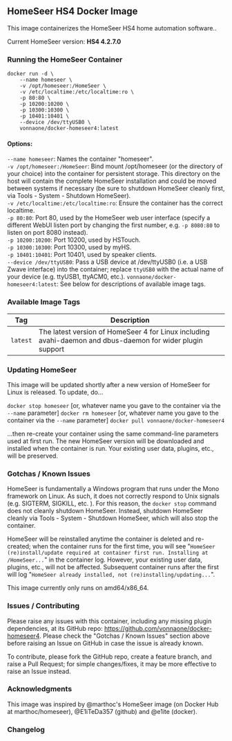 ## HomeSeer HS4 Docker Image

This image containerizes the HomeSeer HS4 home automation software.. 

Current HomeSeer version: **HS4 4.2.7.0**

### Running the HomeSeer Container

```
docker run -d \
    --name homeseer \
    -v /opt/homeseer:/HomeSeer \
    -v /etc/localtime:/etc/localtime:ro \
    -p 80:80 \
    -p 10200:10200 \
    -p 10300:10300 \
    -p 10401:10401 \
    --device /dev/ttyUSB0 \
    vonnaone/docker-homeseer4:latest
```
#### Options:  
`--name homeseer`: Names the container "homeseer".  
`-v /opt/homeseer:/HomeSeer`: Bind mount /opt/homeseer (or the directory of your choice) into the container for persistent storage. This directory on the host will contain the complete HomeSeer installation and could be moved between systems if necessary (be sure to shutdown HomeSeer cleanly first, via Tools - System - Shutdown HomeSeer).  
`-v /etc/localtime:/etc/localtime:ro`: Ensure the container has the correct localtime.  
`-p 80:80`: Port 80, used by the HomeSeer web user interface (specify a different WebUI listen port by changing the first number, e.g. `-p 8080:80` to listen on port 8080 instead).  
`-p 10200:10200`: Port 10200, used by HSTouch.  
`-p 10300:10300`: Port 10300, used by myHS.  
`-p 10401:10401`: Port 10401, used by speaker clients.  
`--device /dev/ttyUSB0`: Pass a USB device at /dev/ttyUSB0 (i.e. a USB Zwave interface) into the container; replace `ttyUSB0` with the actual name of your device (e.g. ttyUSB1, ttyACM0, etc.).
`vonnaone/docker-homeseer4:latest`: See below for descriptions of available image tags.

### Available Image Tags

| Tag | Description |
|-----|-------------|
| `latest` | The latest version of HomeSeer 4 for Linux including avahi-daemon and dbus-daemon for wider plugin support|


### Updating HomeSeer

This image will be updated shortly after a new version of HomeSeer for Linux is released. To update, do...

`docker stop homeseer` [or, whatever name you gave to the container via the `--name` parameter]
`docker rm homeseer` [or, whatever name you gave to the container via the `--name` parameter]
`docker pull vonnaone/docker-homeseer4`

...then re-create your container using the same command-line parameters used at first run. The new HomeSeer version will be downloaded and installed when the container is run. Your existing user data, plugins, etc., will be preserved.

### Gotchas / Known Issues

HomeSeer is fundamentally a Windows program that runs under the Mono framework on Linux. As such, it does not correctly respond to Unix signals (e.g. SIGTERM, SIGKILL, etc. ). For this reason, the `docker stop` command does not cleanly shutdown HomeSeer. Instead, shutdown HomeSeer cleanly via Tools - System - Shutdown HomeSeer, which will also stop the container.

HomeSeer will be reinstalled anytime the container is deleted and re-created; when the container runs for the first time, you will see "`HomeSeer (re)install/update required at container first run. Installing at /HomeSeer...`" in the container log. However, your existing user data, plugins, etc., will not be affected. Subsequent container runs after the first will log "`HomeSeer already installed, not (re)installing/updating...`".

This image currently only runs on amd64/x86_64.

### Issues / Contributing

Please raise any issues with this container, including any missing plugin dependencies, at its GitHub repo: https://github.com/vonnaone/docker-homeseer4. Please check the "Gotchas / Known Issues" section above before raising an Issue on GitHub in case the issue is already known.

To contribute, please fork the GitHub repo, create a feature branch, and raise a Pull Request; for simple changes/fixes, it may be more effective to raise an Issue instead.

### Acknowledgments

This image was inspired by @marthoc's HomeSeer image (on Docker Hub at marthoc/homeseer), @E1iTeDa357 (github) and @e1ite (docker).

### Changelog
